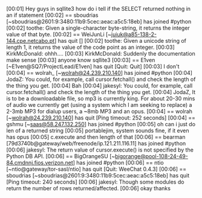 [00:01] <jakesyl> Hey guys in sqllite3 how do i tell if the SELECT returned nothing in an if statement
[00:02] == sboudrias [~sboudrias@2601:9:3480:11b9:5cec:aeac:a5c5:18eb] has joined #python
[00:02] <KirkMcDonald> toothe: Given a single-character byte-string, it returns the integer value of that byte.
[00:02] == WeiJunLi [~juiuk@a85-138-2-144.cpe.netcabo.pt] has quit []
[00:02] <KirkMcDonald> toothe: Given a unicode string of length 1, it returns the value of the code point as an integer.
[00:03] <toothe> KirkMcDonald: ohhh....
[00:03] <toothe> KirkMcDonald: Suddenly the documentation make sense
[00:03] <jakesyl> anyone know sqllite3
[00:03] == E1ven [~E1ven@SQ7/ProjectLead/E1ven] has quit [Quit: Quit]
[00:03] <toothe> I don't
[00:04] == wolrah_ [~wolrah@24.239.210.140] has joined #python
[00:04] <KirkMcDonald> JodaZ: You could, for example, call cursor.fetchall() and check the length of the thing you get.
[00:04] <KirkMcDonald> Bah
[00:04] <KirkMcDonald> jakesyl: You could, for example, call cursor.fetchall() and check the length of the thing you get.
[00:04] <portablejim> JodaZ, It is to be a downloadable file, so mp3 is currently king. For about 20-30 mins of audio we currently get (using a system which I am seeking to replace) a 2-3mb MP3 for dialup users, a ~8mb MP3 and an opus.
[00:04] == wolrah [~wolrah@24.239.210.140] has quit [Ping timeout: 252 seconds]
[00:04] == gshmu [~saas@58.247.132.250] has joined #python
[00:05] <jakesyl> oh can i just do len of a returned string
[00:05] <JodaZ> portablejim, system sounds fine, if it even has opus
[00:05] <jakesyl> c.execute and then length of that
[00:06] == bearman [79d3740b@gateway/web/freenode/ip.121.211.116.11] has joined #python
[00:06] <KirkMcDonald> jakesyl: The return value of cursor.execute() is not specified by the Python DB API.
[00:06] == BigOrangeSU [~bigorange@pool-108-24-49-84.cmdnnj.fios.verizon.net] has joined #python
[00:06] == ntio [~ntio@gateway/tor-sasl/ntio] has quit [Quit: WeeChat 0.4.3]
[00:06] == sboudrias [~sboudrias@2601:9:3480:11b9:5cec:aeac:a5c5:18eb] has quit [Ping timeout: 240 seconds]
[00:06] <KirkMcDonald> jakesyl: Though some modules do return the number of rows returned/affected.
[00:06] <jakesyl> okay thanks